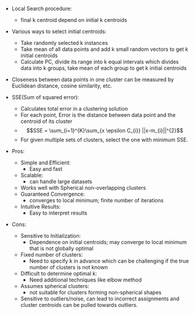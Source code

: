 - Local Search procedure: 
	- final k centroid depend on initial k centroids
- Various ways to select initial centroids:
	- Take randomly selected k instances
	- Take mean of all data points and add k small random vectors to get k initial centroids
	- Calculate PC, divide its range into k equal intervals which divides data into k groups, take mean of each group to get k initial centroids
- Closeness between data points in one cluster can be measured by Euclidean distance, cosine similarity, etc.
- SSE(Sum of squared error): 
	- Calculates total error in a clustering solution
	- For each point, Error is the distance between data point and the centroid of its cluster
	- $$SSE = \sum_{i=1}^{K}\sum_{x \epsilon C_{i}} ||x-m_{i}||^{2}$$
	- For given multiple sets of clusters, select the one with minimum SSE.

- Pros:
	- Simple and Efficient: 
		- Easy and fast
	- Scalable: 
		- can handle large datasets
	- Works well with Spherical non-overlapping clusters
	- Guaranteed Convergence: 
		- converges to local minimum; finite number of iterations
	- Intuitive Results: 
		- Easy to interpret results

- Cons:
	- Sensitive to Initialization: 
		- Dependence on initial centroids; may converge to local minimum that is not globally optimal 
	- Fixed number of clusters: 
		- Need to specify k in advance which can be challenging if the true number of clusters is not known
	- Difficult to determine optimal k: 
		- Need additional techniques like elbow method 
	- Assumes spherical clusters: 
		- not suitable for clusters forming non-spherical shapes
	- Sensitive to outliers/noise, can lead to incorrect assignments and cluster centroids can be pulled towards outliers.